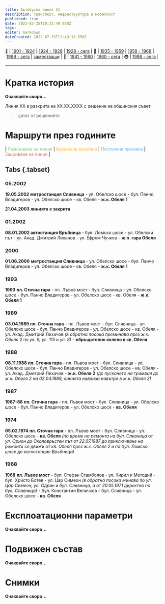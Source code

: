 ```yaml
---
title: Автобусна линия 51
description: Транспорт, инфраструктура и мобилност
published: true
date: 2023-03-25T10:32:49.958Z
tags: 
editor: markdown
dateCreated: 2022-07-19T11:49:18.550Z
---
```


🚋 | [1901 - 1924](/bg/public-transport/tram-routes-1901-1924) | [1924 - 1928](/bg/public-transport/tram-routes-1924-1928) | [1928 - сега](/bg/public-transport/tram-routes-1928-sega) | 🚌 | [1935 - 1959](/bg/public-transport/bus-routes-1935-1959) | [1959 - 1968](/bg/public-transport/bus-routes-1959-1968) | [1968 - сега](/bg/public-transport/bus-routes-1968-sega) | [заместващи](/bg/public-transport/bus-routes-replacement-services) | 🚎 | [1941 - 1960](/bg/public-transport/trolleybus-routes-1941-1960) | [1960 - сега](/bg/public-transport/trolleybus-routes-1960-sega) | 🚇 | [1998 - сега](/bg/public-transport/metro-routes) |

---

# Кратка история

**Очаквайте скоро…**

Линия XX е разкрита на XX.XX.XXXX с решение на общинския съвет. 

> Цитат от решението

# Маршрути през годините
| <span style="color:#81C784">Разкриване на линия</span> | <span style="color:#FFB74D">Временна промяна</span> | <span style="color:#64B5F6">Постоянна промяна</span> | <span style="color:#E57373">Закриване на линия</span> |

## Tabs {.tabset}

### 05.2002
**19.05.2002** **метростанция Сливница** - ул. Обелско шосе - бул. Панчо Владигеров - ул. Обелско шосе - кв. Обеля - **ж.к. Обеля 1**

**21.04.2003** **линията е закрита**

### 01.2002
**08.01.2002 автостанция Връбница** - бул. Ломско шосе - ул. Обелски път - ул. Акад. Дмитрий Лихачов - ул. Ефрем Чучков - **ж.п. гара Обеля**

### 2000
**01.06.2000** **метростанция Сливница** - ул. Обелско шосе - бул. Панчо Владигеров - ул. Обелско шосе - кв. Обеля - **ж.к. Обеля 1**

### 1993
**1993** **пл. Сточна гара** - пл. Лъвов мост - бул. Сливница - ул. Обелско шосе - бул. Панчо Владигеров - ул. Обелско шосе - кв. Обеля - **ж.к. Обеля 1**


### 1989
**03.04.1989** **пл. Сточна гара** - пл. Лъвов мост - бул. Сливница - ул. Обелско шосе - бул. Панчо Владигеров - ул. Обелско шосе - кв. Обеля - ул. Акад. Дмитрий Лихачов *(в обратна посока преминава през ж.к. Обеля 2 по ул. 9, ул. 115 и ул. 8)* \- **обръщателно колело в кв. Обеля**

### 1988
**08.11.1988** **пл. Сточна гара** - пл. Лъвов мост - бул. Сливница - ул. Обелско шосе - бул. Панчо Владигеров - ул. Обелско шосе - кв. Обеля - ул. Акад. Дмитрий Лихачов - **ж.к. Обеля** **2** *(до пускането на трамвая до ж.к. Обеля 2 на 02.04.1989, линията навлиза навътре в ж.к. Обеля 2)*

### 1987
**1987-88** **пл. Сточна гара** - пл. Лъвов мост - бул. Сливница - ул. Обелско шосе - бул. Панчо Владигеров - ул. Обелско шосе - **кв. Обеля**

### 1974
**05.02.1974** **пл. Сточна гара** - пл. Лъвов мост - бул. Сливница - ул. Обелско шосе - **кв. Обеля** *(по време на ремонта на бул. Сливница от ул. Орион до Околовръстен път от 22.07.1987 до приключване на ремонта се движи от кв. Обеля през ж.к. Обеля 2 и по бул. Ломско шосе до автостанция Връбница)*

### 1968
**1968** **пл. Лъвов мост** - бул. Стефан Стамболов - ул. Кирил и Методий - бул. Христо Ботев - ул. Цар Симеон *(в обратна посока минава по ул. Цар Симеон, ул. Одрин и бул. Сливница, а от 20.05.1971 директно по бул. Сливница)* - бул. Константин Величков - бул. Сливница - ул. Обелско шосе - **кв. Обеля**


# Експлоатационни параметри

**Очаквайте скоро…**

# **Подвижен състав**

**Очаквайте скоро…**

# Снимки

**Очаквайте скоро…**